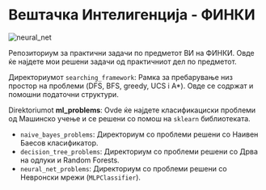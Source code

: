 # Вештачка Интелигенција - ФИНКИ

![neural_net](https://github.com/user-attachments/assets/858124f7-a197-40bc-880f-fc7e04e6d98a)

Репозиториум за практични задачи по предметот ВИ на ФИНКИ.
Овде ќе најдете мои решени задачи од практичниот дел по предметот.

Директориумот ``searching_framework``: Рамка за пребарување низ простор на проблеми (DFS, BFS, greedy, UCS i A*). Овде се содржат и помошни податочни структури.

Direktoriumot **ml_problems**: Ovde ќе најдете класификациски проблеми од Машинско учење и се решени со помош на ``sklearn`` библиотеката.
-  ``naive_bayes_problems``: Директориум со проблеми решени со Наивен Баесов класификатор.
-  ``decision_tree_problems``: Директориум со проблеми решени со Дрва на одлуки и Random Forests.
-  ``neural_net_problems``: Директориум со проблеми решени со Невронски мрежи (``MLPClassifier``).
